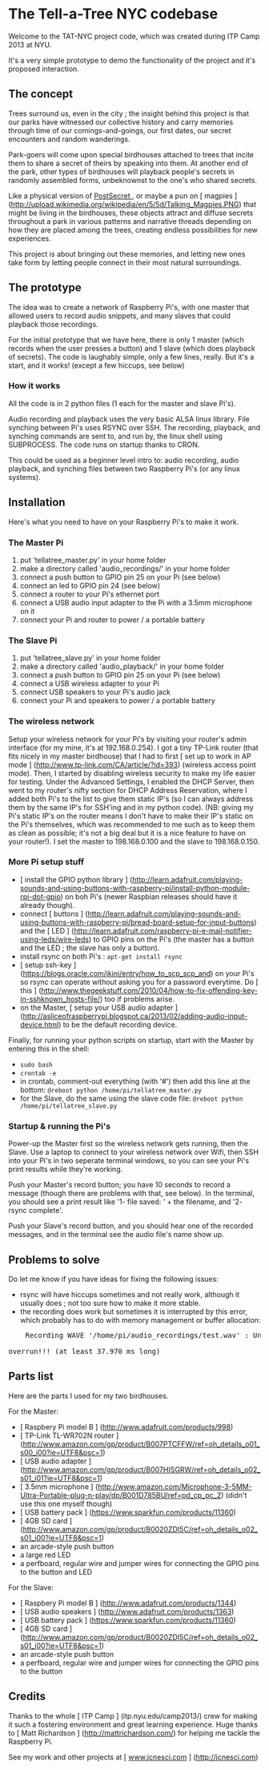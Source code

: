 # The Tell-a-Tree NYC codebase

Welcome to the TAT-NYC project code, which was created during ITP Camp 2013 at NYU.

It's a very simple prototype to demo the functionality of the project and it's proposed interaction.

## The concept

Trees surround us, even in the city ; the insight behind this project is that our parks have witnessed our collective history and carry memories through time of our comings-and-goings, our first dates, our secret encounters and random wanderings. 

Park-goers will come upon special birdhouses attached to trees that incite them to share a secret of theirs by speaking into them.
At another end of the park, other types of birdhouses will playback people's secrets in randomly assembled forms, unbeknownst to the one's who shared secrets. 

Like a physical version of [ PostSecret ](http://www.postsecret.com/), or maybe a pun on [ magpies ] (http://upload.wikimedia.org/wikipedia/en/5/5d/Talking_Magpies.PNG) that might be living in the birdhouses, these objects attract and diffuse secrets throughout a park in various patterns and narrative threads depending on how they are placed among the trees, creating endless possibilities for new experiences.

This project is about bringing out these memories, and letting new ones take form by letting people connect in their most natural surroundings.

## The prototype

The idea was to create a network of Raspberry Pi's, with one master that allowed users to record audio snippets, and many slaves that could playback those recordings.

For the initial prototype that we have here, there is only 1 master (which records when the user presses a button) and 1 slave (which does playback of secrets). The code is laughably simple, only a few lines, really. But it's a start, and it works! (except a few hiccups, see below)

### How it works

All the code is in 2 python files (1 each for the master and slave Pi's).

Audio recording and playback uses the very basic ALSA linux library.
File synching between Pi's uses RSYNC over SSH.
The recording, playback, and synching commands are sent to, and run by, the linux shell using SUBPROCESS.
The code runs on startup thanks to CRON.

This could be used as a beginner level intro to: audio recording, audio playback, and synching files between two Raspberry Pi's (or any linux systems).

## Installation

Here's what you need to have on your Raspberry Pi's to make it work.

### The Master Pi

1.	put 'tellatree_master.py' in your home folder
2.	make a directory called 'audio_recordings/' in your home folder
3.	connect a push button to GPIO pin 25 on your Pi (see below)
4.	connect an led to GPIO pin 24 (see below)
5.	connect a router to your Pi's ethernet port
6.	connect a USB audio input adapter to the Pi with a 3.5mm microphone on it
7.	connect your Pi and router to power / a portable battery

### The Slave Pi

1.	put 'tellatree_slave.py' in your home folder
2.	make a directory called 'audio_playback/' in your home folder
3.	connect a push button to GPIO pin 25 on your Pi (see below)
4.	connect a USB wireless adapter to your Pi
6.	connect USB speakers to your Pi's audio jack
7.	connect your Pi and speakers to power / a portable battery

### The wireless network

Setup your wireless network for your Pi's by visiting your router's admin interface (for my mine, it's at 192.168.0.254).
I got a tiny TP-Link router (that fits nicely in my master birdhouse) that I had to first [ set up to work in AP mode ] (http://www.tp-link.com/CA/article/?id=393) (wireless access point mode). Then, I started by disabling wireless security to make my life easier for testing.
Under the Advanced Settings, I enabled the DHCP Server, then went to my router's nifty section for DHCP Address Reservation, where I added both Pi's to the list to give them static IP's (so I can always address them by the same IP's for SSH'ing and in my python code). 
(NB: giving my Pi's static IP's on the router means I don't have to make their IP's static on the Pi's themselves, which was recommended to me such as to keep them as clean as possible; it's not a big deal but it is a nice feature to have on your router!).
I set the master to 198.168.0.100 and the slave to 198.168.0.150.

### More Pi setup stuff

*	[ install the GPIO python library ] (http://learn.adafruit.com/playing-sounds-and-using-buttons-with-raspberry-pi/install-python-module-rpi-dot-gpio) on boh Pi's (newer Raspbian releases should have it already though).
*	connect [ buttons ] (http://learn.adafruit.com/playing-sounds-and-using-buttons-with-raspberry-pi/bread-board-setup-for-input-buttons) and the [ LED ] (http://learn.adafruit.com/raspberry-pi-e-mail-notifier-using-leds/wire-leds) to GPIO pins on the Pi's (the master has a button and the LED ; the slave has only a button).
*	install rsync on both Pi's : `apt-get install rsync`
*	[ setup ssh-key ] (https://blogs.oracle.com/jkini/entry/how_to_scp_scp_and) on your Pi's so rsync can operate without asking you for a password everytime. Do [ this ] (http://www.thegeekstuff.com/2010/04/how-to-fix-offending-key-in-sshknown_hosts-file/) too if problems arise.
*	on the Master, [ setup your USB audio adapter ] (http://asliceofraspberrypi.blogspot.ca/2013/02/adding-audio-input-device.html) to be the default recording device.

Finally, for running your python scripts on startup, start with the Master by entering this in the shell: 
*	`sudo bash`
*	`crontab -e`
*	in crontab, comment-out everything (with '#') then add this line at the bottom: `@reboot python /home/pi/tellatree_master.py`
*	for the Slave, do the same using the slave code file: `@reboot python /home/pi/tellatree_slave.py`

### Startup & running the Pi's

Power-up the Master first so the wireless network gets running, then the Slave.
Use a laptop to connect to your wireless network over Wifi, then SSH into your Pi's in two seperate terminal windows, so you can see your Pi's print results while they're working.

Push your Master's record button; you have 10 seconds to record a message (though there are problems with that, see below). In the terminal, you should see a print result like '1- file saved: ' + the filename, and '2- rsync complete'.

Push your Slave's record button, and you should hear one of the recorded messages, and in the terminal see the audio file's name show up.

## Problems to solve

Do let me know if you have ideas for fixing the following issues:
*	rsync will have hiccups sometimes and not really work, although it usually does ; not too sure how to make it more stable.
*	the recording does work but sometimes it is interrupted by this error, which probably has to do with memory management or buffer allocation:
<pre>
    Recording WAVE '/home/pi/audio_recordings/test.wav' : Unsigned 8 bit, Rate 48000 Hz, Mono
    <br />overrun!!! (at least 37.970 ms long)
</pre>

## Parts list

Here are the parts I used for my two birdhouses.

For the Master:
*	[ Raspbery Pi model B ] (http://www.adafruit.com/products/998)
*	[ TP-Link TL-WR702N router ] (http://www.amazon.com/gp/product/B007PTCFFW/ref=oh_details_o01_s00_i00?ie=UTF8&psc=1)
*	[ USB audio adapter ] (http://www.amazon.com/gp/product/B007HISGRW/ref=oh_details_o02_s01_i01?ie=UTF8&psc=1)
*	[ 3.5mm microphone ] (http://www.amazon.com/Microphone-3-5MM-Ultra-Portable-plug-n-play/dp/B001D785BU/ref=pd_cp_pc_2) (didn't use this one myself though)
*	[ USB battery pack ] (https://www.sparkfun.com/products/11360)
*	[ 4GB SD card ] (http://www.amazon.com/gp/product/B0020ZDI5C/ref=oh_details_o02_s01_i00?ie=UTF8&psc=1)
*	an arcade-style push button
*	a large red LED
*	a perfboard, regular wire and jumper wires for connecting the GPIO pins to the button and LED

For the Slave:
*	[ Raspbery Pi model B ] (http://www.adafruit.com/products/1344)
*	[ USB audio speakers ] (http://www.adafruit.com/products/1363)
*	[ USB battery pack ] (https://www.sparkfun.com/products/11360)
*	[ 4GB SD card ] (http://www.amazon.com/gp/product/B0020ZDI5C/ref=oh_details_o02_s01_i00?ie=UTF8&psc=1)
*	an arcade-style push button
*	a perfboard, regular wire and jumper wires for connecting the GPIO pins to the button

## Credits
Thanks to the whole [ ITP Camp ] (itp.nyu.edu/camp2013/) crew for making it such a fostering environment and great learning experience.
Huge thanks to [ Matt Richardson ] (http://mattrichardson.com/) for helping me tackle the Raspberry Pi.

See my work and other projects at [ www.jcnesci.com ] (http://jcnesci.com)